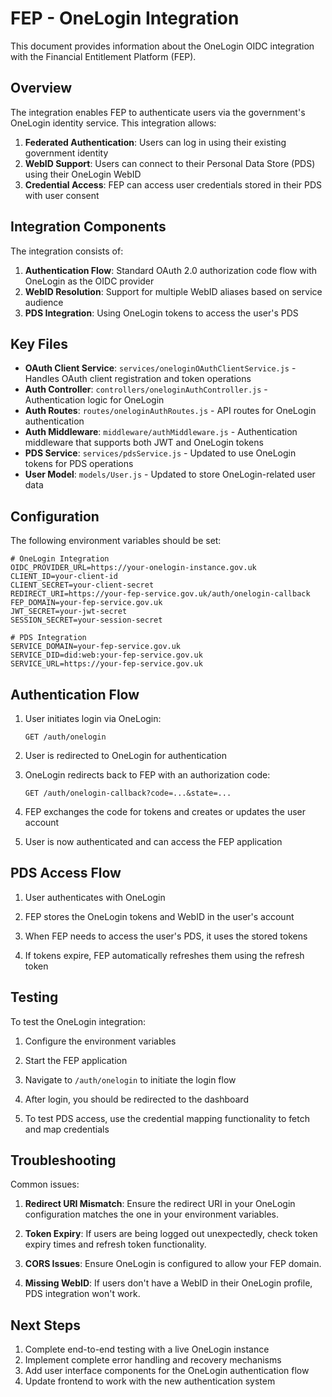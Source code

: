 # FEP - OneLogin Integration

This document provides information about the OneLogin OIDC integration with the Financial Entitlement Platform (FEP).

## Overview

The integration enables FEP to authenticate users via the government's OneLogin identity service. This integration allows:

1. **Federated Authentication**: Users can log in using their existing government identity
2. **WebID Support**: Users can connect to their Personal Data Store (PDS) using their OneLogin WebID
3. **Credential Access**: FEP can access user credentials stored in their PDS with user consent

## Integration Components

The integration consists of:

1. **Authentication Flow**: Standard OAuth 2.0 authorization code flow with OneLogin as the OIDC provider
2. **WebID Resolution**: Support for multiple WebID aliases based on service audience
3. **PDS Integration**: Using OneLogin tokens to access the user's PDS

## Key Files

- **OAuth Client Service**: `services/oneloginOAuthClientService.js` - Handles OAuth client registration and token operations
- **Auth Controller**: `controllers/oneloginAuthController.js` - Authentication logic for OneLogin
- **Auth Routes**: `routes/oneloginAuthRoutes.js` - API routes for OneLogin authentication
- **Auth Middleware**: `middleware/authMiddleware.js` - Authentication middleware that supports both JWT and OneLogin tokens
- **PDS Service**: `services/pdsService.js` - Updated to use OneLogin tokens for PDS operations
- **User Model**: `models/User.js` - Updated to store OneLogin-related user data

## Configuration

The following environment variables should be set:

```
# OneLogin Integration
OIDC_PROVIDER_URL=https://your-onelogin-instance.gov.uk
CLIENT_ID=your-client-id
CLIENT_SECRET=your-client-secret
REDIRECT_URI=https://your-fep-service.gov.uk/auth/onelogin-callback
FEP_DOMAIN=your-fep-service.gov.uk
JWT_SECRET=your-jwt-secret
SESSION_SECRET=your-session-secret

# PDS Integration
SERVICE_DOMAIN=your-fep-service.gov.uk
SERVICE_DID=did:web:your-fep-service.gov.uk
SERVICE_URL=https://your-fep-service.gov.uk
```

## Authentication Flow

1. User initiates login via OneLogin:
   ```
   GET /auth/onelogin
   ```

2. User is redirected to OneLogin for authentication

3. OneLogin redirects back to FEP with an authorization code:
   ```
   GET /auth/onelogin-callback?code=...&state=...
   ```

4. FEP exchanges the code for tokens and creates or updates the user account

5. User is now authenticated and can access the FEP application

## PDS Access Flow

1. User authenticates with OneLogin

2. FEP stores the OneLogin tokens and WebID in the user's account

3. When FEP needs to access the user's PDS, it uses the stored tokens

4. If tokens expire, FEP automatically refreshes them using the refresh token

## Testing

To test the OneLogin integration:

1. Configure the environment variables

2. Start the FEP application

3. Navigate to `/auth/onelogin` to initiate the login flow

4. After login, you should be redirected to the dashboard

5. To test PDS access, use the credential mapping functionality to fetch and map credentials

## Troubleshooting

Common issues:

1. **Redirect URI Mismatch**: Ensure the redirect URI in your OneLogin configuration matches the one in your environment variables.

2. **Token Expiry**: If users are being logged out unexpectedly, check token expiry times and refresh token functionality.

3. **CORS Issues**: Ensure OneLogin is configured to allow your FEP domain.

4. **Missing WebID**: If users don't have a WebID in their OneLogin profile, PDS integration won't work.

## Next Steps

1. Complete end-to-end testing with a live OneLogin instance
2. Implement complete error handling and recovery mechanisms
3. Add user interface components for the OneLogin authentication flow
4. Update frontend to work with the new authentication system
